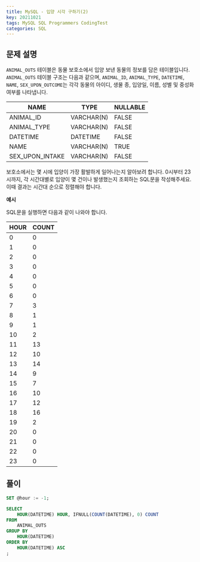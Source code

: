 ```yaml
---
title: MySQL - 입양 시각 구하기(2)
key: 20211021  
tags: MySQL SQL Programmers CodingTest
categories: SQL
---
```


## 문제 설명

`ANIMAL_OUTS` 테이블은 동물 보호소에서 입양 보낸 동물의 정보를 담은 테이블입니다. `ANIMAL_OUTS` 테이블 구조는 다음과 같으며, `ANIMAL_ID`, `ANIMAL_TYPE`, `DATETIME`, `NAME`, `SEX_UPON_OUTCOME`는 각각 동물의 아이디, 생물 종, 입양일, 이름, 성별 및 중성화 여부를 나타냅니다.  

|NAME|TYPE|NULLABLE|
|---|---|---|
|ANIMAL_ID|VARCHAR(N)|FALSE|
|ANIMAL_TYPE|VARCHAR(N)|FALSE|
|DATETIME|DATETIME|FALSE|
|NAME|VARCHAR(N)|TRUE|
|SEX_UPON_INTAKE|VARCHAR(N)|FALSE|

보호소에서는 몇 시에 입양이 가장 활발하게 일어나는지 알아보려 합니다. 0시부터 23시까지, 각 시간대별로 입양이 몇 건이나 발생했는지 조회하는 SQL문을 작성해주세요. 이때 결과는 시간대 순으로 정렬해야 합니다.  

**예시**  

SQL문을 실행하면 다음과 같이 나와야 합니다.  

|HOUR|COUNT|
|--|--|
|0|0|
|1|0|
|2|0|
|3|0|
|4|0|
|5|0|
|6|0|
|7|3|
|8|1|
|9|1|
|10|2|
|11|13|
|12|10|
|13|14|
|14|9|
|15|7|
|16|10|
|17|12|
|18|16|
|19|2|
|20|0|
|21|0|
|22|0|
|23|0|

## 풀이

~~~sql
SET @hour := -1;

SELECT
    HOUR(DATETIME) HOUR, IFNULL(COUNT(DATETIME), 0) COUNT
FROM
    ANIMAL_OUTS
GROUP BY
    HOUR(DATETIME)
ORDER BY
    HOUR(DATETIME) ASC
;
~~~

